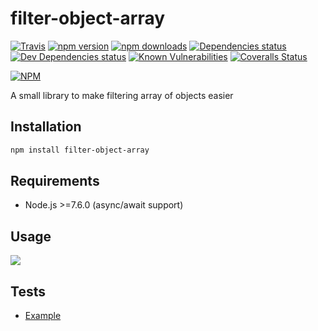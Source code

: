 # filter-object-array

[![Travis](https://img.shields.io/travis/circa10a/filter-object-array.svg?style=flat-square)](https://travis-ci.org/circa10a/filter-object-array)
[![npm version](https://img.shields.io/npm/v/filter-object-array.svg?style=flat-square)](https://www.npmjs.com/package/filter-object-array)
[![npm downloads](https://img.shields.io/npm/dm/filter-object-array.svg?style=flat-square)](https://npm-stat.com/charts.html?package=filter-object-array&from=2018-03-29)
[![Dependencies status](https://img.shields.io/david/circa10a/filter-object-array.svg?style=flat-square)](https://david-dm.org/circa10a/filter-object-array#info=dependencies)
[![Dev Dependencies status](https://img.shields.io/david/dev/circa10a/filter-object-array.svg?style=flat-square)](https://david-dm.org/circa10a/filter-object-array?type=dev)
[![Known Vulnerabilities](https://snyk.io/test/github/circa10a/filter-object-array/badge.svg?style=flat-square)](https://snyk.io/test/github/circa10a/filter-object-array?targetFile=package.json)
[![Coveralls Status](https://img.shields.io/coveralls/github/circa10a/filter-object-array.svg?style=flat-square)](https://coveralls.io/github/circa10a/filter-object-array)

[![NPM](https://nodei.co/npm/filter-object-array.png?downloads=true&downloadRank=true&stars=true)](https://nodei.co/npm/filter-object-array)

A small library to make filtering array of objects easier

## Installation

```bash
npm install filter-object-array
```

## Requirements
  - Node.js >=7.6.0 (async/await support)

## Usage

![](https://i.imgur.com/92O7C9x.png)


## Tests

* [Example](https://github.com/circa10a/filter-object-array/tree/master/test)
